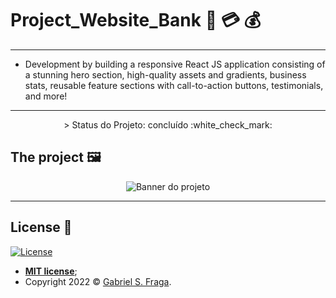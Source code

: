 # Project_Website_Bank 🏦 💳 💰

---

- Development by building a responsive React JS application consisting of a stunning hero section, high-quality assets and gradients, business stats, reusable feature sections with call-to-action buttons, testimonials, and more!

---

<p align="center">
 > Status do Projeto: concluído :white_check_mark:
</p>

## The project 🖼️

<p align="center">
  <img src="https://imgur.com/eqD4yKS.png" alt="Banner do projeto"/>
</p>

---

## License :memo:

[![License](http://img.shields.io/:license-mit-green.svg?style=flat-square)](http://badges.mit-license.org)

- **[MIT license](https://github.com/GabrielFraga962/Minimalist_Clock_UI/blob/main/LICENSE)**;
- Copyright 2022 © <a href="https://github.com/GabrielFraga962" target="_blank">Gabriel S. Fraga</a>.

